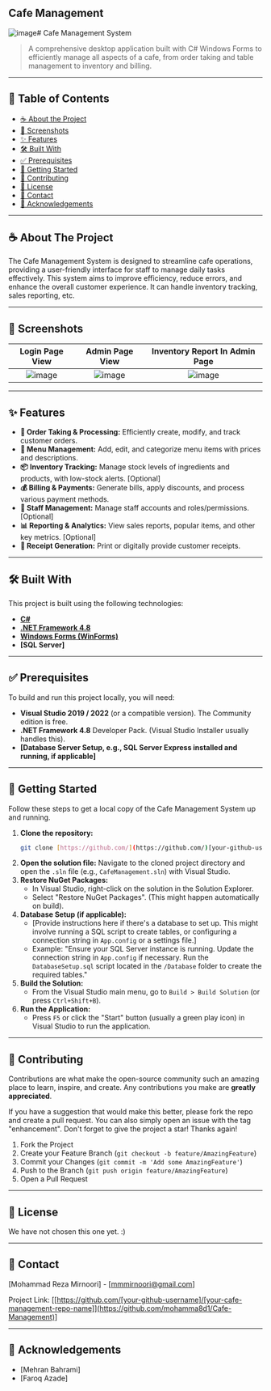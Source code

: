 ## Cafe Management


![image](https://github.com/user-attachments/assets/4c76f261-badb-46ea-be52-b23ff03f0617)# Cafe Management System

> A comprehensive desktop application built with C# Windows Forms to efficiently manage all aspects of a cafe, from order taking and table management to inventory and billing.

---

## 📖 Table of Contents
* [☕ About the Project](#-about-the-project)
* [📸 Screenshots](#-screenshots)
* [✨ Features](#-features)
* [🛠️ Built With](#️-built-with)
* [✅ Prerequisites](#-prerequisites)
* [🚀 Getting Started](#-getting-started)
* [🤝 Contributing](#-contributing)
* [📜 License](#-license)
* [📧 Contact](#-contact)
* [🙏 Acknowledgements](#-acknowledgements)

---

## ☕ About The Project

The Cafe Management System is designed to streamline cafe operations, providing a user-friendly interface for staff to manage daily tasks effectively. This system aims to improve efficiency, reduce errors, and enhance the overall customer experience. It can handle inventory tracking, sales reporting, etc.


---

## 📸 Screenshots


| Login Page View | Admin Page View | Inventory Report In Admin Page|
| :---------------------: | :---------------: | :----------------: |
| ![image](https://github.com/user-attachments/assets/76149201-9e2e-4453-a685-2c3e98e562f1) | ![image](https://github.com/user-attachments/assets/f6873d9e-df14-4c65-a03b-71f8f35cc930) | ![image](https://github.com/user-attachments/assets/5a88dc9a-4e81-43d4-9244-98ae5953e057) |

---

## ✨ Features

* **📝 Order Taking & Processing:** Efficiently create, modify, and track customer orders.
* **📖 Menu Management:** Add, edit, and categorize menu items with prices and descriptions.
* **📦 Inventory Tracking:** Manage stock levels of ingredients and products, with low-stock alerts. [Optional]
* **💰 Billing & Payments:** Generate bills, apply discounts, and process various payment methods.
* **👥 Staff Management:** Manage staff accounts and roles/permissions. [Optional]
* **📊 Reporting & Analytics:** View sales reports, popular items, and other key metrics. [Optional]
* **🧾 Receipt Generation:** Print or digitally provide customer receipts.

---

## 🛠️ Built With

This project is built using the following technologies:

* **[C#](https://docs.microsoft.com/en-us/dotnet/csharp/)**
* **[.NET Framework 4.8](https://dotnet.microsoft.com/en-us/download/dotnet-framework/net48)**
* **[Windows Forms (WinForms)](https://docs.microsoft.com/en-us/dotnet/desktop/winforms/)**
* **[SQL Server]**

---

## ✅ Prerequisites

To build and run this project locally, you will need:

* **Visual Studio 2019 / 2022** (or a compatible version). The Community edition is free.
* **.NET Framework 4.8** Developer Pack. (Visual Studio Installer usually handles this).
* **[Database Server Setup, e.g., SQL Server Express installed and running, if applicable]**

---

## 🚀 Getting Started

Follow these steps to get a local copy of the Cafe Management System up and running.

1.  **Clone the repository:**
    ```sh
    git clone [https://github.com/](https://github.com/)[your-github-username]/[your-cafe-management-repo-name].git
    ```
2.  **Open the solution file:**
    Navigate to the cloned project directory and open the `.sln` file (e.g., `CafeManagement.sln`) with Visual Studio.
3.  **Restore NuGet Packages:**
    * In Visual Studio, right-click on the solution in the Solution Explorer.
    * Select "Restore NuGet Packages". (This might happen automatically on build).
4.  **Database Setup (if applicable):**
    * [Provide instructions here if there's a database to set up. This might involve running a SQL script to create tables, or configuring a connection string in `App.config` or a settings file.]
    * Example: "Ensure your SQL Server instance is running. Update the connection string in `App.config` if necessary. Run the `DatabaseSetup.sql` script located in the `/Database` folder to create the required tables."
5.  **Build the Solution:**
    * From the Visual Studio main menu, go to `Build > Build Solution` (or press `Ctrl+Shift+B`).
6.  **Run the Application:**
    * Press `F5` or click the "Start" button (usually a green play icon) in Visual Studio to run the application.

---

## 🤝 Contributing

Contributions are what make the open-source community such an amazing place to learn, inspire, and create. Any contributions you make are **greatly appreciated**.

If you have a suggestion that would make this better, please fork the repo and create a pull request. You can also simply open an issue with the tag "enhancement". Don't forget to give the project a star! Thanks again!

1.  Fork the Project
2.  Create your Feature Branch (`git checkout -b feature/AmazingFeature`)
3.  Commit your Changes (`git commit -m 'Add some AmazingFeature'`)
4.  Push to the Branch (`git push origin feature/AmazingFeature`)
5.  Open a Pull Request

---

## 📜 License

We have not chosen this one yet. :)

---

## 📧 Contact

[Mohammad Reza Mirnoori] - [mmmirnoori@gmail.com]

Project Link: [[https://github.com/[your-github-username]/[your-cafe-management-repo-name]](https://github.com/mohamma8d1/Cafe-Management)]

---

## 🙏 Acknowledgements

* [Mehran Bahrami]
* [Faroq Azade]


